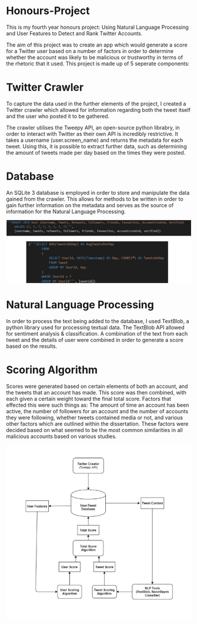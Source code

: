 # Honours-Project

This is my fourth year honours project: Using Natural Language Processing and User Features to Detect and Rank Twitter Accounts.

The aim of this project was to create an app which would generate a score for a Twitter user based on a number of factors in order to
determine whether the account was likely to be malicious or trustworthy in terms of the rhetoric that it used. This project is made up
of 5 seperate components: 

# Twitter Crawler
To capture the data used in the further elements of the project, I created a Twitter crawler which
allowed for information regarding both the tweet itself and the user who posted it to be gathered. 

The crawler utilises the Tweepy API, an open-source python librabry, in order to interact with Twitter as their own API is incredibly restrictive.
It takes a username (user.screen_name) and returns the metadata for each tweet. Using this, it is possible to extract further data, such as 
determining the amount of tweets made per day based on the times they were posted. 

# Database
An SQLite 3 database is employed in order to store and manipulate the data gained from the crawler. This allows for methods to be written in 
order to gain further information on the metadata and serves as the source of information for the Natural Language Processing.

![alt text](https://github.com/VitaminD91/Honours-Project/blob/master/DatabaseQ's.jpg?raw=true)

# Natural Language Processing
In order to process the text being added to the database, I used TextBlob, a python library used for processing textual data. The TextBlob API
allowed for sentiment analysis & classification. A combination of the text from each tweet and the details of user were combined in order to 
generate a score based on the results. 

# Scoring Algorithm
Scores were generated based on certain elements of both an account, and the tweets that an account has made. This score was then combined, 
with each given a certain weight toward the final total score. Factors that effected this were such things as: The amount of time an account
has been active, the number of followers for an account and the number of accounts they were following, whether tweets contained media or not, 
and various other factors which are outlined within the dissertation. These factors were decided based on what seemed to be the most common 
similarities in all malicious accounts based on various studies. 

![alt text](https://github.com/VitaminD91/Honours-Project/blob/master/SystemArchitectureDiagram.jpg?raw=true)

